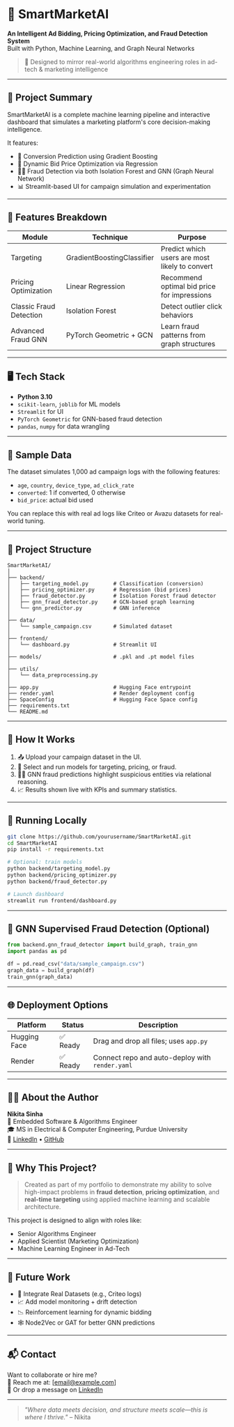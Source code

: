 # 🧠 SmartMarketAI

**An Intelligent Ad Bidding, Pricing Optimization, and Fraud Detection System**  
Built with Python, Machine Learning, and Graph Neural Networks  
> 📍 Designed to mirror real-world algorithms engineering roles in ad-tech & marketing intelligence

---

## 🚀 Project Summary

SmartMarketAI is a complete machine learning pipeline and interactive dashboard that simulates a marketing platform's core decision-making intelligence.

It features:
- 🎯 Conversion Prediction using Gradient Boosting
- 💸 Dynamic Bid Price Optimization via Regression
- 🕵️‍♀️ Fraud Detection via both Isolation Forest and GNN (Graph Neural Network)
- 📊 Streamlit-based UI for campaign simulation and experimentation

---

## 🧩 Features Breakdown

| Module                  | Technique                       | Purpose                                      |
|------------------------|----------------------------------|----------------------------------------------|
| Targeting              | GradientBoostingClassifier       | Predict which users are most likely to convert |
| Pricing Optimization   | Linear Regression                | Recommend optimal bid price for impressions  |
| Classic Fraud Detection| Isolation Forest                 | Detect outlier click behaviors               |
| Advanced Fraud GNN     | PyTorch Geometric + GCN          | Learn fraud patterns from graph structures   |

---

## 🖥️ Tech Stack

- **Python 3.10**
- `scikit-learn`, `joblib` for ML models
- `Streamlit` for UI
- `PyTorch Geometric` for GNN-based fraud detection
- `pandas`, `numpy` for data wrangling

---

## 🧪 Sample Data

The dataset simulates 1,000 ad campaign logs with the following features:

- `age`, `country`, `device_type`, `ad_click_rate`
- `converted`: 1 if converted, 0 otherwise
- `bid_price`: actual bid used

You can replace this with real ad logs like Criteo or Avazu datasets for real-world tuning.

---

## 📂 Project Structure

```
SmartMarketAI/
│
├── backend/
│   ├── targeting_model.py        # Classification (conversion)
│   ├── pricing_optimizer.py      # Regression (bid prices)
│   ├── fraud_detector.py         # Isolation Forest fraud detector
│   ├── gnn_fraud_detector.py     # GCN-based graph learning
│   └── gnn_predictor.py          # GNN inference
│
├── data/
│   └── sample_campaign.csv       # Simulated dataset
│
├── frontend/
│   └── dashboard.py              # Streamlit UI
│
├── models/                       # .pkl and .pt model files
│
├── utils/
│   └── data_preprocessing.py
│
├── app.py                        # Hugging Face entrypoint
├── render.yaml                   # Render deployment config
├── SpaceConfig                   # Hugging Face Space config
├── requirements.txt
└── README.md
```

---

## 🧠 How It Works

1. 📤 Upload your campaign dataset in the UI.
2. 🧠 Select and run models for targeting, pricing, or fraud.
3. 🕵️‍♀️ GNN fraud predictions highlight suspicious entities via relational reasoning.
4. 📈 Results shown live with KPIs and summary statistics.

---

## 🧪 Running Locally

```bash
git clone https://github.com/yourusername/SmartMarketAI.git
cd SmartMarketAI
pip install -r requirements.txt

# Optional: train models
python backend/targeting_model.py
python backend/pricing_optimizer.py
python backend/fraud_detector.py

# Launch dashboard
streamlit run frontend/dashboard.py
```

---

## 🧠 GNN Supervised Fraud Detection (Optional)

```python
from backend.gnn_fraud_detector import build_graph, train_gnn
import pandas as pd

df = pd.read_csv("data/sample_campaign.csv")
graph_data = build_graph(df)
train_gnn(graph_data)
```

---

## 🌐 Deployment Options

| Platform      | Status     | Description                                  |
|---------------|------------|----------------------------------------------|
| Hugging Face  | ✅ Ready    | Drag and drop all files; uses `app.py`       |
| Render        | ✅ Ready    | Connect repo and auto-deploy with `render.yaml` |

---

## 👩‍💻 About the Author

**Nikita Sinha**  
🔬 Embedded Software & Algorithms Engineer  
🎓 MS in Electrical & Computer Engineering, Purdue University  
🔗 [LinkedIn](https://www.linkedin.com/in/nikita-sinhaa/) • [GitHub](https://github.com/nikita-sinhaa)

---

## 📌 Why This Project?

> Created as part of my portfolio to demonstrate my ability to solve high-impact problems in **fraud detection**, **pricing optimization**, and **real-time targeting** using applied machine learning and scalable architecture.

This project is designed to align with roles like:
- Senior Algorithms Engineer
- Applied Scientist (Marketing Optimization)
- Machine Learning Engineer in Ad-Tech

---

## 🧠 Future Work

- 🧬 Integrate Real Datasets (e.g., Criteo logs)
- 📈 Add model monitoring + drift detection
- 📉 Reinforcement learning for dynamic bidding
- 🕸️ Node2Vec or GAT for better GNN predictions

---

## 📬 Contact

Want to collaborate or hire me?  
📧 Reach me at: [email@example.com]  
💬 Or drop a message on [LinkedIn](https://www.linkedin.com/in/nikita-sinhaa/)

---

> _"Where data meets decision, and structure meets scale—this is where I thrive."_ – Nikita